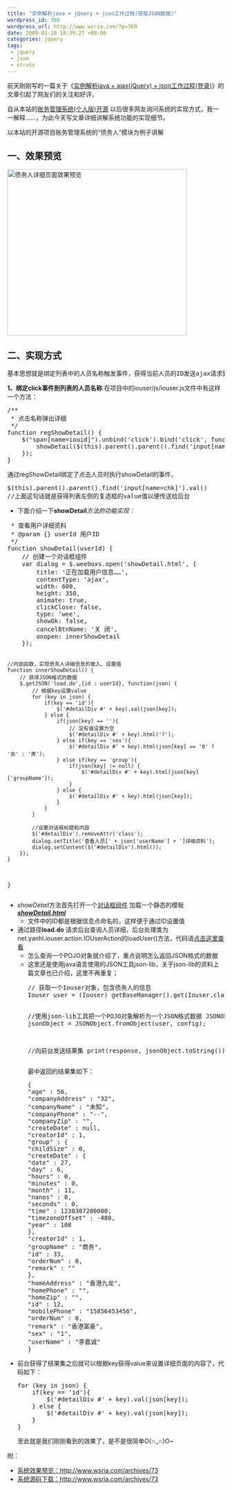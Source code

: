 ```yaml
--- 
title: "实例解析java + jQuery + json工作过程(获取JSON数据)"
wordpress_id: 369
wordpress_url: http://www.wsria.com/?p=369
date: 2009-02-28 18:39:27 +08:00
categories: jquery
tags: 
 - jquery
 - json
 - struts
---
```

前天刚刚写的一篇关于《<a title=" 实例解析java + ajax(jQuery) + json工作过程(登录) " href="http://www.wsria.com/archives/300" target="_blank">实例解析java + ajax(jQuery) + json工作过程(登录)</a>》的文章引起了网友们的关注和好评，

<!--more-->自从本站的<a title="查看关于账务系统的文章" href="http://www.wsria.com/finance" target="_blank">账务管理系统(个人版)开源</a> 以后很多网友询问系统的实现方式，我一一解释……，为此今天写文章详细讲解系统功能的实现细节。

以本站的开源项目账务管理系统的“债务人”模块为例子讲解
<h2>一、效果预览</h2>
<img class="size-full wp-image-387" title="userdetail1" src="http://www.kafeitu.me/files/2009/02/userdetail1.png" alt="债务人详细页面效果预览" width="416" height="385" />
<h2>二、实现方式</h2>
<pre>基本思想就是绑定列表中的人员名称触发事件，获得当前人员的ID发送ajax请求到后台，后台根据ID查询详细信息，返回JSON数据结果至前台，前台通过对话框组件显示人员详细</pre>
<strong>1、绑定click事件到列表的人员名称</strong>
在项目中的iouser/js/iouser.js文件中有这样一个方法：
<pre class="brush: js">/**
 * 点击名称弹出详细
 */
function regShowDetail() {
	$("span[name=iouid]").unbind('click').bind('click', function(){
		showDetail($(this).parent().parent().find('input[name=chk]').val());
	});
}</pre>
通过regShowDetail绑定了点击人员时执行showDetail的事件，
<pre class="brush: js">$(this).parent().parent().find('input[name=chk]').val()
//上面这句话就是获得列表左侧的复选框的value值以便传送给后台</pre>
<ul>
	<li>下面介绍一下<strong>showDetail</strong><em>方法的功能实现：</em></li>
</ul>
<pre class="brush: js"> * 查看用户详细资料
 * @param {} userId 用户ID
 */
function showDetail(userId) {
	// 创建一个对话框组件
	var dialog = $.weeboxs.open('showDetail.html', {
		title: '正在加载用户信息……',
		contentType: 'ajax',
		width: 600,
		height: 350,
		animate: true,
		clickClose: false,
		type: 'wee',
		showOk: false,
		cancelBtnName: '关 闭',
		onopen: innerShowDetail
	});

	//内部函数，实现债务人详细信息的载入、设置值
	function innerShowDetail() {
		// 获得JSON格式的数据
		$.getJSON('load.do',{id : userId}, function(json) {
			// 根据key设置value
			for (key in json) {
				if(key == 'id'){
					$('#detailDiv #' + key).val(json[key]);
				} else {
					if(json[key] == ''){
						// 没有值设置为空
						$('#detailDiv #' + key).html('?');
					} else if(key == 'sex'){
						$('#detailDiv #' + key).html(json[key] == '0' ? '女' : '男');
					} else if(key == 'group'){
						if(json[key] != null) {
							$('#detailDiv #' + key).html(json[key]['groupName']);
						}
					} else {
						$('#detailDiv #' + key).html(json[key]);
					}
				}
			}

			//设置对话框标题和内容
			$('#detailDiv').removeAttr('class');
			dialog.setTitle('查看人员[' + json['userName'] + ']详细资料');
			dialog.setContent($('#detailDiv').html());
		});
	}
}</pre>
<ul>
	<li><em>showDetail</em>方法首先打开一个<a title="本系统使用的对话框插件简介" href="http://www.wsria.com/archives/342" target="_blank">对话框组件</a> 加载一个静态的模板<a title="查看showDetail.html文件内容  on googlecode" href="http://code.google.com/p/finance-p/source/browse/branches/v1-Final/iouser/showDetail.html" target="_blank"><em><strong>showDetail.html</strong></em></a>
<ul>
	<li> 文件中的ID都是根据信息点命名的，这样便于通过ID设置值</li>
</ul>
</li>
	<li>通过路径<strong>load.do</strong> 请求后台查询人员详细，后台处理类为net.yanhl.iouser.action.IOUserAction的loadUser()方法，代码请<a title="加载人员详细的后台源码" href="http://code.google.com/p/finance-p/source/browse/branches/v1-Final/WEB-INF/src/net/yanhl/iouser/action/IOUserAction.java" target="_blank">点击这里查看</a>
<ul>
	<li> 怎么查询一个POJO对象就介绍了，重点说明怎么返回JSON格式的数据</li>
	<li>这里还是使用java语言使用的JSON工具json-lib，关于json-lib的资料上篇文章也已介绍，这里不再重复；
<pre class="brush: java">// 获取一个Iouser对象，包含债务人的信息
Iouser user = (Iouser) getBaseManager().get(Iouser.class, iouserId);

//使用json-lib工具把一个POJO对象解析为一个JSON格式数据
JSONObject jsonObject = JSONObject.fromObject(user, config);

//向前台发送结果集
print(response, jsonObject.toString());</pre>
最中返回的结果集如下：
<pre>{
"age" : 56,
"companyAddress" : "32",
"companyName" : "未知",
"companyPhone" : "--",
"companyZip" : "",
"createDate" : null,
"creatorId" : 1,
"group" : {
"childSize" : 0,
"createDate" : {
"date" : 27,
"day" : 6,
"hours" : 0,
"minutes" : 0,
"month" : 11,
"nanos" : 0,
"seconds" : 0,
"time" : 1230307200000,
"timezoneOffset" : -480,
"year" : 108
},
"creatorId" : 1,
"groupName" : "商务",
"id" : 33,
"orderNum" : 0,
"remark" : ""
},
"homeAddress" : "香港九龙",
"homePhone" : "",
"homeZip" : "",
"id" : 12,
"mobilePhone" : "15856453456",
"orderNum" : 0,
"remark" : "香港富豪",
"sex" : "1",
"userName" : "李嘉诚"
}</pre>
</li>
</ul>
</li>
	<li> 前台获得了结果集之后就可以根据key获得value来设置详细页面的内容了，代码如下：
<pre class="brush: js">for (key in json) {
	if(key == 'id'){
		$('#detailDiv #' + key).val(json[key]);
	} else {
		$('#detailDiv #' + key).val(json[key]);
	}
}</pre>
至此就是我们刚刚看到的效果了，是不是很简单O(∩_∩)O~</li>
</ul>
附：
<ul>
	<li><a href="http://www.wsria.com/archives/73" target="_blank">系统效果预览：http://www.wsria.com/archives/73</a></li>
	<li><a href="http://www.wsria.com/archives/73" target="_blank">系统源码下载：http://www.wsria.com/archives/73</a></li>
</ul>
